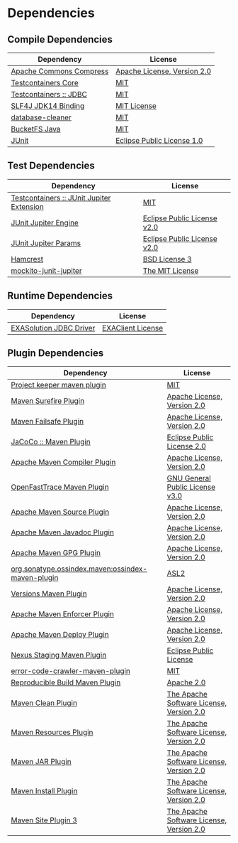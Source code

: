 <!-- @formatter:off -->
# Dependencies

## Compile Dependencies

| Dependency                   | License                          |
| ---------------------------- | -------------------------------- |
| [Apache Commons Compress][0] | [Apache License, Version 2.0][1] |
| [Testcontainers Core][2]     | [MIT][3]                         |
| [Testcontainers :: JDBC][2]  | [MIT][3]                         |
| [SLF4J JDK14 Binding][6]     | [MIT License][7]                 |
| [database-cleaner][8]        | [MIT][9]                         |
| [BucketFS Java][10]          | [MIT][9]                         |
| [JUnit][12]                  | [Eclipse Public License 1.0][13] |

## Test Dependencies

| Dependency                                     | License                           |
| ---------------------------------------------- | --------------------------------- |
| [Testcontainers :: JUnit Jupiter Extension][2] | [MIT][3]                          |
| [JUnit Jupiter Engine][16]                     | [Eclipse Public License v2.0][17] |
| [JUnit Jupiter Params][16]                     | [Eclipse Public License v2.0][17] |
| [Hamcrest][20]                                 | [BSD License 3][21]               |
| [mockito-junit-jupiter][22]                    | [The MIT License][23]             |

## Runtime Dependencies

| Dependency                    | License                 |
| ----------------------------- | ----------------------- |
| [EXASolution JDBC Driver][24] | [EXAClient License][25] |

## Plugin Dependencies

| Dependency                                              | License                                        |
| ------------------------------------------------------- | ---------------------------------------------- |
| [Project keeper maven plugin][26]                       | [MIT][9]                                       |
| [Maven Surefire Plugin][28]                             | [Apache License, Version 2.0][1]               |
| [Maven Failsafe Plugin][30]                             | [Apache License, Version 2.0][1]               |
| [JaCoCo :: Maven Plugin][32]                            | [Eclipse Public License 2.0][33]               |
| [Apache Maven Compiler Plugin][34]                      | [Apache License, Version 2.0][1]               |
| [OpenFastTrace Maven Plugin][36]                        | [GNU General Public License v3.0][37]          |
| [Apache Maven Source Plugin][38]                        | [Apache License, Version 2.0][1]               |
| [Apache Maven Javadoc Plugin][40]                       | [Apache License, Version 2.0][1]               |
| [Apache Maven GPG Plugin][42]                           | [Apache License, Version 2.0][1]               |
| [org.sonatype.ossindex.maven:ossindex-maven-plugin][44] | [ASL2][45]                                     |
| [Versions Maven Plugin][46]                             | [Apache License, Version 2.0][1]               |
| [Apache Maven Enforcer Plugin][48]                      | [Apache License, Version 2.0][1]               |
| [Apache Maven Deploy Plugin][50]                        | [Apache License, Version 2.0][1]               |
| [Nexus Staging Maven Plugin][52]                        | [Eclipse Public License][13]                   |
| [error-code-crawler-maven-plugin][54]                   | [MIT][9]                                       |
| [Reproducible Build Maven Plugin][56]                   | [Apache 2.0][45]                               |
| [Maven Clean Plugin][58]                                | [The Apache Software License, Version 2.0][45] |
| [Maven Resources Plugin][60]                            | [The Apache Software License, Version 2.0][45] |
| [Maven JAR Plugin][62]                                  | [The Apache Software License, Version 2.0][45] |
| [Maven Install Plugin][64]                              | [The Apache Software License, Version 2.0][45] |
| [Maven Site Plugin 3][66]                               | [The Apache Software License, Version 2.0][45] |

[26]: https://github.com/exasol/project-keeper-maven-plugin
[10]: https://github.com/exasol/bucketfs-java
[45]: http://www.apache.org/licenses/LICENSE-2.0.txt
[28]: https://maven.apache.org/surefire/maven-surefire-plugin/
[52]: http://www.sonatype.com/public-parent/nexus-maven-plugins/nexus-staging/nexus-staging-maven-plugin/
[58]: http://maven.apache.org/plugins/maven-clean-plugin/
[25]: https://docs.exasol.com/connect_exasol/drivers/jdbc.htm
[9]: https://opensource.org/licenses/MIT
[22]: https://github.com/mockito/mockito
[30]: https://maven.apache.org/surefire/maven-failsafe-plugin/
[0]: https://commons.apache.org/proper/commons-compress/
[46]: http://www.mojohaus.org/versions-maven-plugin/
[21]: http://opensource.org/licenses/BSD-3-Clause
[34]: https://maven.apache.org/plugins/maven-compiler-plugin/
[3]: http://opensource.org/licenses/MIT
[36]: https://github.com/itsallcode/openfasttrace-maven-plugin
[12]: http://junit.org
[33]: https://www.eclipse.org/legal/epl-2.0/
[50]: https://maven.apache.org/plugins/maven-deploy-plugin/
[13]: http://www.eclipse.org/legal/epl-v10.html
[32]: https://www.jacoco.org/jacoco/trunk/doc/maven.html
[23]: https://github.com/mockito/mockito/blob/main/LICENSE
[56]: http://zlika.github.io/reproducible-build-maven-plugin
[37]: https://www.gnu.org/licenses/gpl-3.0.html
[62]: http://maven.apache.org/plugins/maven-jar-plugin/
[7]: http://www.opensource.org/licenses/mit-license.php
[1]: https://www.apache.org/licenses/LICENSE-2.0.txt
[48]: https://maven.apache.org/enforcer/maven-enforcer-plugin/
[24]: http://www.exasol.com
[17]: https://www.eclipse.org/legal/epl-v20.html
[64]: http://maven.apache.org/plugins/maven-install-plugin/
[16]: https://junit.org/junit5/
[44]: https://sonatype.github.io/ossindex-maven/maven-plugin/
[42]: https://maven.apache.org/plugins/maven-gpg-plugin/
[2]: https://testcontainers.org
[38]: https://maven.apache.org/plugins/maven-source-plugin/
[20]: http://hamcrest.org/JavaHamcrest/
[6]: http://www.slf4j.org
[66]: http://maven.apache.org/plugins/maven-site-plugin/
[60]: http://maven.apache.org/plugins/maven-resources-plugin/
[40]: https://maven.apache.org/plugins/maven-javadoc-plugin/
[8]: https://github.com/exasol/database-cleaner
[54]: https://github.com/exasol/error-code-crawler-maven-plugin
